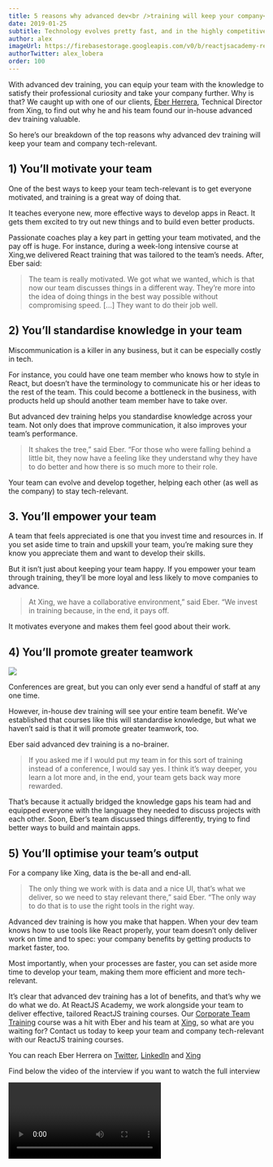 ```yaml
---
title: 5 reasons why advanced dev<br />training will keep your company<br />tech-relevant
date: 2019-01-25
subtitle: Technology evolves pretty fast, and in the highly competitive tech sector, that makes it hard to keep your team and company tech-relevant.
author: alex
imageUrl: https://firebasestorage.googleapis.com/v0/b/reactjsacademy-react.appspot.com/o/blog%20post%20images%2Fxing%2Fxing-advanced-react-training-team.jpg?alt=media
authorTwitter: alex_lobera
order: 100
---
```


With advanced dev training, you can equip your team with the knowledge to satisfy their professional curiosity and take your company further.
Why is that? We caught up with one of our clients, [Eber Herrera](https://www.xing.com/profile/Eber_Herrera/cv), Technical Director from Xing, to find out why he and his team found our in-house advanced dev training valuable.

So here’s our breakdown of the top reasons why advanced dev training will keep your team and company tech-relevant.

## 1) You’ll motivate your team

One of the best ways to keep your team tech-relevant is to get everyone motivated, and training is a great way of doing that.

It teaches everyone new, more effective ways to develop apps in React. It gets them excited to try out new things and to build even better products.

Passionate coaches play a key part in getting your team motivated, and the pay off is huge. For instance, during a week-long intensive course at Xing,we delivered React training that was tailored to the team’s needs. After, Eber said:

> The team is really motivated. We got what we wanted, which is that now our team discusses things in a different way. They’re more into the idea of doing things in the best way possible without compromising speed. [...] They want to do their job well.

## 2) You’ll standardise knowledge in your team

Miscommunication is a killer in any business, but it can be especially costly in tech.

For instance, you could have one team member who knows how to style in React, but doesn’t have the terminology to communicate his or her ideas to the rest of the team. This could become a bottleneck in the business, with products held up should another team member have to take over.

But advanced dev training helps you standardise knowledge across your team. Not only does that improve communication, it also improves your team’s performance.

> It shakes the tree,” said Eber. “For those who were falling behind a little bit, they now have a feeling like they understand why they have to do better and how there is so much more to their role.

Your team can evolve and develop together, helping each other (as well as the company) to stay tech-relevant.

<marketingcard text="🎉🎉 New course - GraphQL Bootcamp! 🎉🎉" to="/graphql/training/bootcamp/?utm_medium=direct&utm_source=blog&utm_campaign=graphql_exp" button-text="Learn GraphQL"></marketingcard>

## 3. You’ll empower your team

A team that feels appreciated is one that you invest time and resources in. If you set aside time to train and upskill your team, you’re making sure they know you appreciate them and want to develop their skills.

But it isn’t just about keeping your team happy. If you empower your team through training, they’ll be more loyal and less likely to move companies to advance.

> At Xing, we have a collaborative environment,” said Eber. “We invest in training because, in the end, it pays off.

It motivates everyone and makes them feel good about their work.

## 4) You’ll promote greater teamwork

<img placeholder-height="px" src="https://firebasestorage.googleapis.com/v0/b/reactjsacademy-react.appspot.com/o/blog%20post%20images%2Fxing%2Fxing-advanced-react-training-min.jpg?alt=media"></img>

Conferences are great, but you can only ever send a handful of staff at any one time.

However, in-house dev training will see your entire team benefit. We’ve established that courses like this will standardise knowledge, but what we haven’t said is that it will promote greater teamwork, too.

Eber said advanced dev training is a no-brainer.

> If you asked me if I would put my team in for this sort of training instead of a conference, I would say yes. I think it’s way deeper, you learn a lot more and, in the end, your team gets back way more rewarded.

That’s because it actually bridged the knowledge gaps his team had and equipped everyone with the language they needed to discuss projects with each other. Soon, Eber’s team discussed things differently, trying to find better ways to build and maintain apps.

## 5) You’ll optimise your team’s output

For a company like Xing, data is the be-all and end-all.

> The only thing we work with is data and a nice UI, that’s what we deliver, so we need to stay relevant there,” said Eber. “The only way to do that is to use the right tools in the right way.

Advanced dev training is how you make that happen. When your dev team knows how to use tools like React properly, your team doesn’t only deliver work on time and to spec: your company benefits by getting products to market faster, too.

Most importantly, when your processes are faster, you can set aside more time to develop your team, making them more efficient and more tech-relevant.

It’s clear that advanced dev training has a lot of benefits, and that’s why we do what we do. At ReactJS Academy, we work alongside your team to deliver effective, tailored ReactJS training courses. Our [Corporate Team Training](/corporate-team-training/) course was a hit with Eber and his team at [Xing](https://www.xing.com/), so what are you waiting for? Contact us today to keep your team and company tech-relevant with our ReactJS training courses.

You can reach Eber Herrera on [Twitter](https://twitter.com/eberhm), [LinkedIn](https://www.linkedin.com/in/eberhm/) and [Xing](https://www.xing.com/profile/Eber_Herrera/cv)

Find below the video of the interview if you want to watch the full interview

<video youtube-id="L-QTtmoLWd8" time="34"></video>
